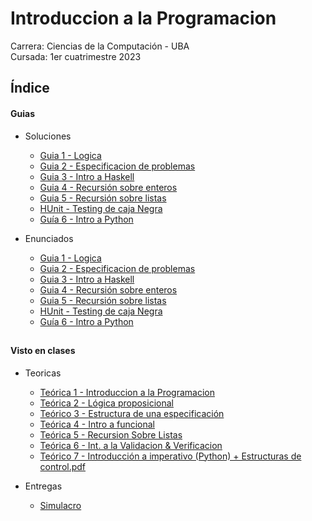 
# Introduccion a la Programacion 

Carrera: Ciencias de la Computación - UBA\
Cursada: 1er cuatrimestre 2023 



## Índice

#### Guias

- Soluciones

  - [Guia 1 - Logica](Guias/Soluciones/#)
  - [Guia 2 - Especificacion de problemas](Guias/Soluciones/#)
  - [Guia 3 - Intro a Haskell](Guias/Soluciones/Guia3.hs)
  - [Guia 4 - Recursión sobre enteros](Guias/Soluciones/Guia4.hs)
  - [Guia 5 - Recursión sobre listas](Guias/Soluciones/Guia5.hs)
  - [HUnit  - Testing de caja Negra](Guias/Soluciones/testHUnit.hs)
  - [Guía 6 - Intro a Python](Guias/Soluciones/Guia6.py)

- Enunciados

  - [Guia 1 - Logica](Guias/Enunciados/Guia1%20-%20Lógica.pdf)
  - [Guia 2 - Especificacion de problemas](Guias/Enunciados/Guia2%20-%20Especificación%20de%20problemas.pdf)
  - [Guia 3 - Intro a Haskell](Guias/Enunciados/Guia3%20-%20Introducción%20a%20Haskell.pdf)
  - [Guia 4 - Recursión sobre enteros](Guias/Enunciados/Guia4%20-%20Recursión%20sobre%20números%20enteros.pdf)
  - [Guia 5 - Recursión sobre listas](Guias/Enunciados/Guia5%20-%20Recursión%20sobre%20listas.pdf)
  - [HUnit - Testing de caja Negra](Guias/Enunciados/#)
  - [Guía 6  - Intro a Python](Guias/Enunciados/Guia6%20-%20Introduccion%20a%20Lenguaje%20Imperativo.pdf)

##

#### Visto en clases

- Teoricas

  - [Teórica 1 - Introduccion a la Programacion](Clases%20Teoricas/Teórico%201%20-%20Introducción%20a%20la%20materia.pdf)
  - [Teórica 2 - Lógica proposicional](Clases%20Teoricas/Teórico%202%20-%20Lógica%20Proposicional.pdf)
  - [Teórico 3 - Estructura de una especificación](Clases%20Teoricas/Teórico%203%20-%20Estructura%20de%20una%20especificación.pdf)
  - [Teórica 4 - Intro a funcional ](Clases%20Teoricas/Teórico%204%20-%20Intro%20a%20Funcional.pdf)
  - [Teórica 5 - Recursion Sobre Listas](Teórico%205%20-%20Listas.%20Recursión%20sobre%20listas.pdf)
  - [Teórica 6 - Int. a la Validacion & Verificacion](Clases%20Teoricas/Te%C3%B3rico%206%20-%20Introducci%C3%B3n%20a%20Validaci%C3%B3n%20%26%20Verificaci%C3%B3n.pdf)
  - [Teórico 7 - Introducción a imperativo (Python) + Estructuras de control.pdf](Clases%20Teoricas/Te%C3%B3rico%207%20-%20Introducci%C3%B3n%20a%20imperativo%20%2B%20Estructuras%20de%20control.pdf)


  
- Entregas
  - [Simulacro](/Entregas/Simulacro)
